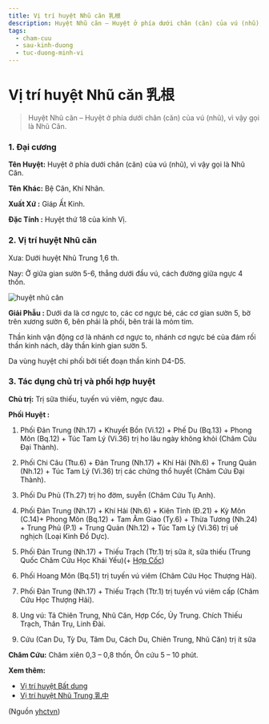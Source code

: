 ```yaml
---
title: Vị trí huyệt Nhũ căn 乳根
description: Huyệt Nhũ căn – Huyệt ở phía dưới chân (căn) của vú (nhũ), vì vậy gọi là Nhũ Căn.
tags:
  - cham-cuu
  - sau-kinh-duong
  - tuc-duong-minh-vi
---
```


# Vị trí huyệt Nhũ căn 乳根 

> Huyệt Nhũ căn – Huyệt ở phía dưới chân (căn) của vú (nhũ), vì vậy gọi là Nhũ Căn.

### **1. Đại cương**

**Tên Huyệt:** Huyệt ở phía dưới chân (căn) của vú (nhũ), vì vậy gọi là Nhũ Căn.

**Tên** **Khác:** Bệ Căn, Khí Nhãn.

**Xuất Xứ :** Giáp Ất Kinh.

**Đặc Tính :** Huyệt thứ 18 của kinh Vị.

### 2. Vị trí huyệt Nhũ căn

Xưa: Dưới huyệt Nhũ Trung 1,6 th.

Nay: Ở giữa gian sườn 5-6, thẳng dưới đầu vú, cách đường giữa ngực 4 thốn.

![huyệt nhũ căn](/imgs/yhctvn/huyet-nhu-can-300x169.jpg)

**Giải Phẫu :** Dưới da là cơ ngực to, các cơ ngực bé, các cơ gian sườn 5, bờ trên xương sườn 6, bên phải là phổi, bên trái là mỏm tim.

Thần kinh vận động cơ là nhánh cơ ngực to, nhánh cơ ngực bé của đám rối thần kinh nách, dây thần kinh gian sườn 5.

Da vùng huyệt chi phối bởi tiết đoạn thần kinh D4-D5.

### 3. Tác dụng chủ trị và phối hợp huyệt

**Chủ trị:** Trị sữa thiếu, tuyến vú viêm, ngực đau.

**Phối Huyệt :**

1. Phối Đản Trung (Nh.17) + Khuyết Bồn (Vi.12) + Phế Du (Bq.13) + Phong Môn (Bq.12) + Túc Tam Lý (Vi.36) trị ho lâu ngày không khỏi (Châm Cứu Đại Thành).
2. Phối Chi Câu (Ttu.6) + Đản Trung (Nh.17) + Khí Hải (Nh.6) + Trung Quản (Nh.12) + Túc Tam Lý (Vi.36) trị các chứng thổ huyết (Châm Cứu Đại Thành).
3. Phối Du Phủ (Th.27) trị ho đờm, suyễn (Châm Cứu Tụ Anh).
4. Phối Đản Trung (Nh.17) + Khí Hải (Nh.6) + Kiên Tỉnh (Đ.21) + Kỳ Môn (C.14)+ Phong Môn (Bq.12) + Tam Âm Giao (Ty.6) + Thừa Tương (Nh.24) + Trung Phủ (P.1) + Trung Quản (Nh.12) + Túc Tam Lý (Vi.36) trị uế nghịch (Loại Kinh Đồ Dực).

5. Phối Đản Trung (Nh.17) + Thiếu Trạch (Ttr.1) trị sữa ít, sữa thiếu (Trung Quốc Châm Cứu Học Khái Yếu)(+ [Hợp Cốc](/yhctvn/huyet-hop-coc-%e5%90%88-%e8%b0%b7))
6. Phối Hoang Môn (Bq.51) trị tuyến vú viêm (Châm Cứu Học Thượng Hải).
7. Phối Đản Trung (Nh.17) + Thiếu Trạch (Ttr.1) trị tuyến vú viêm cấp (Châm Cứu Học Thượng Hải).
8. Ung vú: Tả Chiên Trung, Nhũ Căn, Hợp Cốc, Ủy Trung. Chích Thiếu Trạch, Thân Trụ, Linh Đài.
9. Cứu (Can Du, Tỳ Du, Tâm Du, Cách Du, Chiên Trung, Nhũ Căn) trị ít sữa

**Châm Cứu:** Châm xiên 0,3 – 0,8 thốn, Ôn cứu 5 – 10 phút.

**Xem thêm:**

* [Vị trí huyệt Bất dung](/yhctvn/vi-tri-huyet-bat-dung)
* [Vị trí huyệt Nhũ Trung 乳中](/yhctvn/vi-tri-huyet-nhu-trung-%e4%b9%b3%e4%b8%ad)

(Nguồn <a href="https://yhctvn.com/vi-tri-huyet-nhu-can/" target="_blank">yhctvn</a>)

